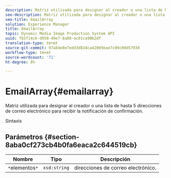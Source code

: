 ```yaml
---
description: Matriz utilizada para designar al creador o una lista de hasta 5 direcciones de correo electrónico para recibir la notificación de confirmación.
seo-description: Matriz utilizada para designar al creador o una lista de hasta 5 direcciones de correo electrónico para recibir la notificación de confirmación.
seo-title: EmailArray
solution: Experience Manager
title: EmailArray
topic: Dynamic Media Image Production System API
uuid: fb5f14c6-d950-49e7-8a08-ac01ca90b2df
translation-type: tm+mt
source-git-commit: 97a84e8e7edd3d834ca42069eae7c09c00d57938
workflow-type: tm+mt
source-wordcount: '71'
ht-degree: 8%

---
```



# EmailArray{#emailarray}

Matriz utilizada para designar al creador o una lista de hasta 5 direcciones de correo electrónico para recibir la notificación de confirmación.

Sintaxis

## Parámetros {#section-8aba0cf273cb4b0fa6eaca2c644519cb}

| Nombre | Tipo | Descripción |
|---|---|---|
| `*`elementos`*` | `xsd:string` | direcciones de correo electrónico. |

